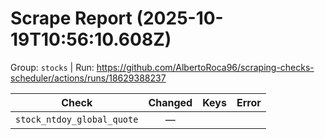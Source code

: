 # Scrape Report (2025-10-19T10:56:10.608Z)

Group: `stocks`  |  Run: https://github.com/AlbertoRoca96/scraping-checks-scheduler/actions/runs/18629388237

| Check | Changed | Keys | Error |
|---|:---:|:--|:--|
| `stock_ntdoy_global_quote` | — |  |  |
